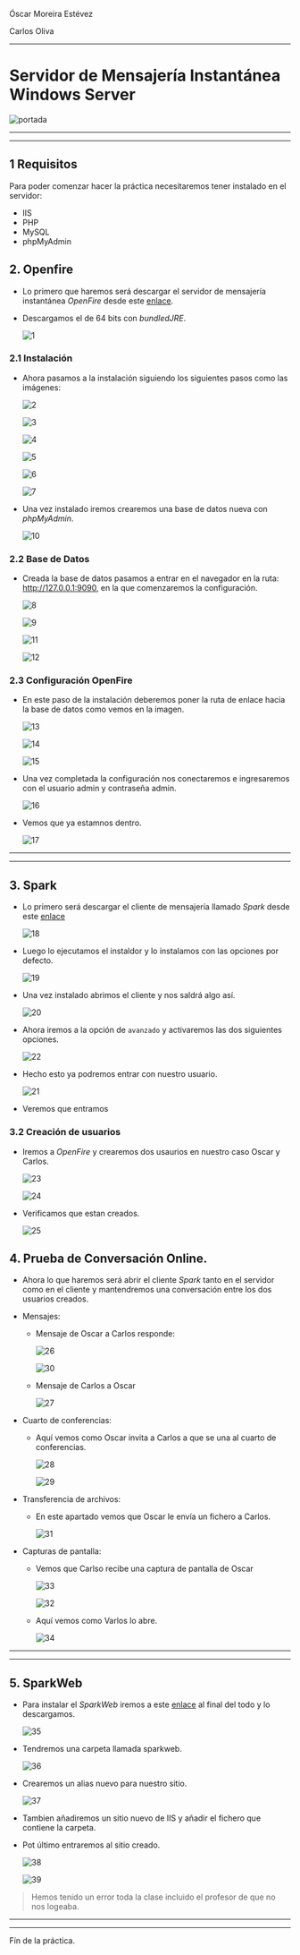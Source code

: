 Óscar Moreira Estévez

Carlos Oliva
___

# Servidor de Mensajería Instantánea Windows Server

![portada](./img/portada.png)

___
___

## 1 Requisitos

Para poder comenzar hacer la práctica necesitaremos tener instalado en el servidor:

  - IIS
  - PHP
  - MySQL
  - phpMyAdmin

## 2. Openfire

- Lo primero que haremos será descargar el servidor de mensajería instantánea *OpenFire* desde este [enlace](https://www.igniterealtime.org/downloads/index.jsp#openfire).

- Descargamos el de 64 bits con *bundledJRE*.

  ![1](./img/1.png)

### 2.1 Instalación

- Ahora pasamos a la instalación siguiendo los siguientes pasos como las imágenes:

  ![2](./img/2.png)

  ![3](./img/3.png)

  ![4](./img/4.png)

  ![5](./img/5.png)

  ![6](./img/6.png)

  ![7](./img/7.png)

- Una vez instalado iremos crearemos una base de datos nueva con *phpMyAdmin*.

  ![10](./img/10.png)

### 2.2 Base de Datos

- Creada la base de datos pasamos a entrar en el navegador en la ruta: http://127.0.0.1:9090, en la que comenzaremos la configuración.

  ![8](./img/8.png)

  ![9](./img/9.png)

  ![11](./img/11.png)

  ![12](./img/12.png)

### 2.3 Configuración OpenFire

- En este paso de la instalación deberemos poner la ruta de enlace hacia la base de datos como vemos en la imagen.

  ![13](./img/13.png)

  ![14](./img/14.png)

  ![15](./img/15.png)

- Una vez completada la configuración nos conectaremos e ingresaremos con el usuario admin y contraseña admin.

  ![16](./img/16.png)

- Vemos que ya estamnos dentro.

  ![17](./img/17.png)

___
___

## 3. Spark

- Lo primero será descargar el cliente de mensajería llamado *Spark* desde este [enlace](https://www.igniterealtime.org/downloads/index.jsp#openfire)

  ![18](./img/18.png)

- Luego lo ejecutamos el instaldor y lo instalamos con las opciones por defecto.

  ![19](./img/19.png)

- Una vez instalado abrimos el cliente y nos saldrá algo así.

  ![20](./img/20.png)

- Ahora iremos a la opción de `avanzado` y activaremos las dos siguientes opciones.

  ![22](./img/22.png)

- Hecho esto ya podremos entrar con nuestro usuario.

  ![21](./img/21.png)

- Veremos que entramos

### 3.2 Creación de usuarios

- Iremos a *OpenFire* y crearemos dos usaurios en nuestro caso Oscar y Carlos.

  ![23](./img/23.png)

  ![24](./img/24.png)

- Verificamos que estan creados.

  ![25](./img/25.png)

## 4. Prueba de Conversación Online.

- Ahora lo que haremos será abrir el cliente *Spark* tanto en el servidor como en el cliente y mantendremos una conversación entre los dos usuarios creados.

- Mensajes:

  - Mensaje de Oscar a Carlos responde:

    ![26](./img/26.png)

    ![30](./img/30.png)

  - Mensaje de Carlos a Oscar

    ![27](./img/27.pnf)

- Cuarto de conferencias:

  - Aquí vemos como Oscar invita a Carlos a que se una al cuarto de conferencias.

    ![28](./img/28.png)

    ![29](./img/29.png)

- Transferencia de archivos:

  - En este apartado vemos que Oscar le envía un fichero a Carlos.

    ![31](./img/31.png)

- Capturas de pantalla:

  - Vemos que Carlso recibe una captura de pantalla de Oscar

    ![33](./img/33.png)

    ![32](./img/32.png)

  - Aquí vemos como Varlos lo abre.

    ![34](./img/34.png)

___
___

## 5. SparkWeb

- Para instalar el *SparkWeb* iremos a este [enlace](https://www.igniterealtime.org/downloads/index.jsp#openfire) al final del todo y lo descargamos.

  ![35](./img/35.png)

- Tendremos una carpeta llamada sparkweb.

  ![36](./img/36.png)

- Crearemos un alias nuevo para nuestro sitio.

  ![37](./img/37.png)

- Tambien añadiremos un sitio nuevo de IIS y añadir el fichero que contiene la carpeta.

- Pot último entraremos al sitio creado.

  ![38](./img/38.png)

  ![39](./img/39.png)

> Hemos tenido un error toda la clase incluido el profesor de que no nos logeaba.

___
___

Fín de la práctica.
